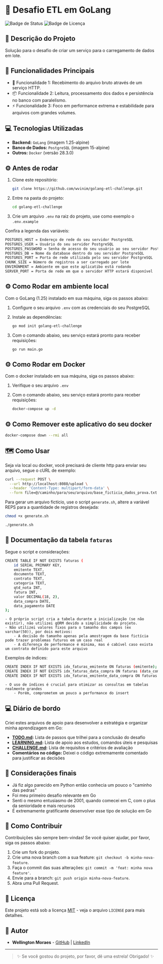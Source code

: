 # 🚀 Desafio ETL em GoLang

![Badge de Status](https://img.shields.io/badge/Status-Conclu%C3%ADdo-green)
![Badge de Licença](https://img.shields.io/github/license/wvinim/golang-etl-challenge)

## 📝 Descrição do Projeto

Solução para o desafio de criar um serviço para o carregamento de dados em lote.

## 🌟 Funcionalidades Principais

* 🎯 Funcionalidade 1: Recebimento do arquivo bruto através de um serviço HTTP.
* 📦 Funcionalidade 2: Leitura, processamento dos dados e persistência no banco com paralelismo.
* ⚡ Funcionalidade 3: Foco em performance extrema e estabilidade para arquivos com grandes volumes.

## 💻 Tecnologias Utilizadas

* **Backend:** `GoLang` (imagem 1.25-alpine)
* **Banco de Dados:** `PostgreSQL` (imagem 15-alpine)
* **Outros:** `Docker` (versão 28.3.0)

## ⚙️ Antes de rodar

1.  Clone este repositório:
    ```bash
    git clone https://github.com/wvinim/golang-etl-challenge.git
    ```
2.  Entre na pasta do projeto:
    ```bash
    cd golang-etl-challenge
    ```
3.  Crie um arquivo `.env` na raiz do projeto, use como exemplo o `.env.example`

Confira a legenda das variáveis:
```bash
POSTGRES_HOST = Endereço de rede do seu servidor PostgreSQL
POSTGRES_USER = Usuário do seu servidor PostgreSQL
POSTGRES_PASSWORD = Senha de acesso do seu usuário ao seu servidor PostgreSQL
POSTGRES_DB = Nome da database dentro do seu servidor PostgreSQL
POSTGRES_PORT = Porta de rede utilizada pelo seu servidor PostgreSQL
CHUNK_SIZE = Número de registros a ser carregado por lote
ENVIRONMENT = Ambiente em que este aplicatibo está rodando
SERVER_PORT = Porta de rede em que o servidor HTTP estará disponível
```

## ⚙️ Como Rodar em ambiente local

Com o GoLang (1.25) instalado em sua máquina, siga os passos abaixo:

1.  Configure o seu arquivo `.env` com as credenciais do seu PostgreSQL

2.  Instale as dependências:
    ```bash
    go mod init golang-etl-challenge
    ```
3.  Com o comando abaixo, seu serviço estará pronto para receber requisições:
    ```bash
    go run main.go
    ```

## ⚙️ Como Rodar em Docker

Com o docker instalado em sua máquina, siga os passos abaixo:

1.  Verifique o seu arquivo `.env`

2.  Com o comando abaixo, seu serviço estará pronto para receber requisições:
    ```bash
    docker-compose up -d
    ```

## ⚙️ Como Remover este aplicativo do seu docker

```bash
docker-compose down --rmi all
```

## 🗺️ Como Usar

Seja via local ou docker, você precisará de cliente http para enviar seu arquivo, segue o cURL de exemplo:

```bash
curl --request POST \
  --url http://localhost:8088/upload \
  --header 'Content-Type: multipart/form-data' \
  --form file=@/caminho/para/seu/arquivo/base_ficticia_dados_prova.txt
```

Para gerar um arquivo fictício, use o script `generate.sh`, altere a variável REPS para a quantidade de registros desejada:
```bash
chmod +x generate.sh

./generate.sh
```

## 📝 Documentação da tabela `faturas`

Segue o script e considerações:

```bash
CREATE TABLE IF NOT EXISTS faturas (
    id SERIAL PRIMARY KEY,
    emitente TEXT,
    documento TEXT,
    contrato TEXT,
    categoria TEXT,
    qtd_nota INT,
    fatura INT,
    valor DECIMAL(18, 2),
    data_compra DATE,
    data_pagamento DATE
);
```

    - O próprio script cria a tabela durante a inicialização (se não existir), não utilizei gORM devido a simplicidade do projeto.
    - Não utilizei valores fixos para o tamanho dos campos (ex varchar(50)), por dois motivos:
        - A decisão do tamanho apenas pela amostragem da base fictícia pode trazer problemas futuros em um caso real
        - A diferença de performance é mínima, mas é cabível caso exista um contrato definido para este arquivo

Exemplos de  índices:

```bash
CREATE INDEX IF NOT EXISTS idx_faturas_emitente ON faturas (emitente);
CREATE INDEX IF NOT EXISTS idx_faturas_data_compra ON faturas (data_compra);
CREATE INDEX IF NOT EXISTS idx_faturas_emitente_data_compra ON faturas (emitente, data_compra);
```

    - O uso de índices é crucial para otimizar as consultas em tabelas realmente grandes
        - Porém, comprometem um pouco a performance do insert
        
## 💻 Diário de bordo

Criei estes arquivos de apoio para desenvolver a estratégia e organizar minha aprendizagem em Go:

* **[TODO.md](TODO.md):** Lista de passos que trilhei para a conclusão do desafio
* **[LEARNING.md](LEARNING.md):** Lista de apoio aos estudos, comandos úteis e pesquisas
* **[CHALLENGE.md](CHALLENGE.md):** Lista de requisitos e critérios de avaliação
* **Comentários no código:** Deixei o código extremamente comentado para justificar as decisões

## 🌟 Considerações finais

- Já fiz algo parecido em Python então conhecia um pouco o "caminho das pedras"
- Foi meu primeiro desafio relevante em Go
- Senti o mesmo entusiasmo de 2001, quando comecei em C, com o plus da senioridade e mais recursos
- É extremamente gratificante desenvolver esse tipo de solução em Go

## 🤝 Como Contribuir

Contribuições são sempre bem-vindas! Se você quiser ajudar, por favor, siga os passos abaixo:

1.  Crie um fork do projeto.
2.  Crie uma nova branch com a sua feature: `git checkout -b minha-nova-feature`.
3.  Faça o commit das suas alterações: `git commit -m 'feat: minha nova feature'`.
4.  Envie para a branch: `git push origin minha-nova-feature`.
5.  Abra uma Pull Request.

## 📄 Licença

Este projeto está sob a licença [MIT](LICENSE) - veja o arquivo `LICENSE` para mais detalhes.

## 👤 Autor

* **Wellington Moraes** - [GitHub](https://github.com/wvinim) | [LinkedIn](https://www.linkedin.com/in/wellington-vinicius-moraes-726b4b58/)

---

> ✨ Se você gostou do projeto, por favor, dê uma estrela! Obrigado! ✨